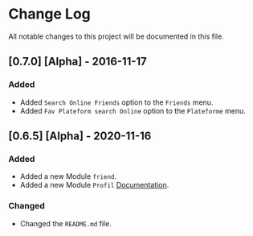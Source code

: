 # Change Log

All notable changes to this project will be documented in this file.

## [0.7.0] [Alpha] - 2016-11-17

### Added

- Added `Search Online Friends` option to the `Friends` menu.
- Added `Fav Plateform search Online` option to the `Plateforme` menu.

## [0.6.5] [Alpha] - 2020-11-16

### Added

- Added a new Module `friend`.
- Added a new Module `Profil` [Documentation](./docs/profile.md).

### Changed

- Changed the `README.md` file.